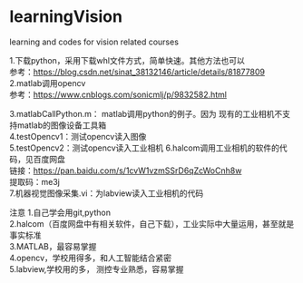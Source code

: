 # learningVision
learning and codes  for  vision related courses


1.下载python，采用下载whl文件方式，简单快速。其他方法也可以    
参考：https://blog.csdn.net/sinat_38132146/article/details/81877809  
2.matlab调用opencv  
参考：https://www.cnblogs.com/sonicmlj/p/9832582.html


3.matlabCallPython.m： matlab调用python的例子。因为 现有的工业相机不支持matlab的图像设备工具箱  
4.testOpencv1：测试opencv读入图像  
5.testOpencv2：测试opencv读入工业相机
6.halcom调用工业相机的软件的代码，见百度网盘  
链接：https://pan.baidu.com/s/1cvW1vzmSSrD6qZcWoCnh8w   
提取码：me3j  
7.机器视觉图像采集.vi：为labview读入工业相机的代码   

注意
1.自己学会用git,python  
2.halcom（百度网盘中有相关软件，自己下载），工业实际中大量运用，甚至就是事实标准    
3.MATLAB，最容易掌握    
4.opencv，学校用得多，和人工智能结合紧密  
5.labview,学校用的多，  测控专业熟悉，容易掌握    
 

